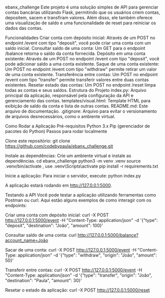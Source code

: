 
ebanx_challenge
Este projeto é uma solução simples de API para gerenciar contas bancárias utilizando Flask, permitindo que os usuários criem contas, depositem, sacem e transfiram valores. Além disso, ele também oferece uma visualização de saldo e uma funcionalidade de reset para reiniciar os dados das contas.

Funcionalidades
Criar conta com depósito inicial: Através de um POST no endpoint /event com tipo "deposit", você pode criar uma conta com um saldo inicial.
Consultar saldo de uma conta: Um GET para o endpoint /balance retorna o saldo da conta fornecida.
Depósito em uma conta existente: Através de um POST no endpoint /event com tipo "deposit", você pode adicionar saldo a uma conta existente.
Saque de uma conta existente: Um POST no endpoint /event com tipo "withdraw" permite retirar um valor de uma conta existente.
Transferência entre contas: Um POST no endpoint /event com tipo "transfer" permite transferir valores entre duas contas existentes.
Resetar estado das contas: Um POST no endpoint /reset limpa todas as contas e seus saldos.
Estrutura do Projeto
index.py: Arquivo principal da aplicação, responsável pela configuração da API e gerenciamento das contas.
templates/visual.html: Template HTML para exibição de saldo da conta e lista de outras contas.
README.md: Este arquivo de documentação.
.gitignore: Arquivo para evitar o versionamento de arquivos desnecessários, como o ambiente virtual.


Como Rodar a Aplicação
Pré-requisitos
Python 3.x
Pip (gerenciador de pacotes do Python)
Passos para rodar localmente

Clone este repositório:
git clone https://github.com/codebypaula/ebanx_challenge.git

Instale as dependências:
Crie um ambiente virtual e instale as dependências.
cd ebanx_challenge
python3 -m venv .venv
source .venv/bin/activate , use .venv\Scripts\activate
pip install -r requirements.txt
 
Inicie a aplicação:
Para iniciar o servidor, execute:
python index.py

A aplicação estará rodando em http://127.0.0.1:5000.

Testando a API
Você pode testar a aplicação utilizando ferramentas como Postman ou curl. Aqui estão alguns exemplos de como interagir com os endpoints:

Criar uma conta com depósito inicial:
curl -X POST http://127.0.0.1:5000/event -H "Content-Type: application/json" -d '{"type": "deposit", "destination": "João", "amount": 100}'

Consultar saldo de uma conta:
curl http://127.0.0.1:5000/balance?account_name=João

Sacar de uma conta:
curl -X POST http://127.0.0.1:5000/event -H "Content-Type: application/json" -d '{"type": "withdraw", "origin": "João", "amount": 50}'

Transferir entre contas:
curl -X POST http://127.0.0.1:5000/event -H "Content-Type: application/json" -d '{"type": "transfer", "origin": "João", "destination": "Paula", "amount": 30}'

Resetar o estado da aplicação:
curl -X POST http://127.0.0.1:5000/reset

